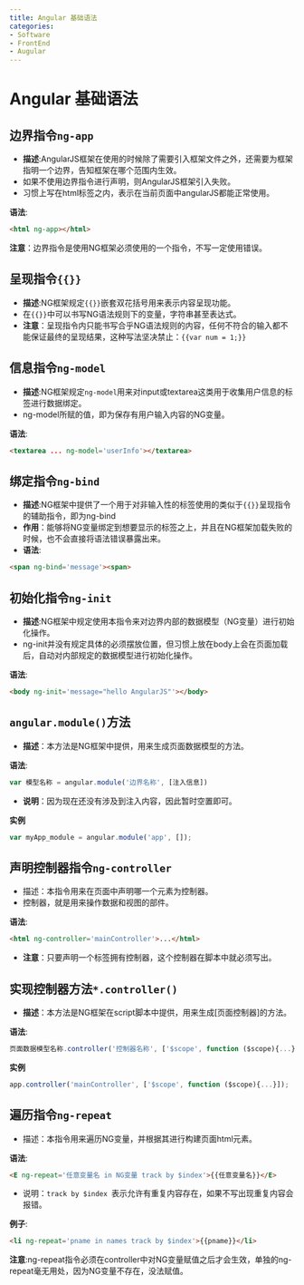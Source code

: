 ```yaml
---
title: Angular 基础语法
categories:
- Software
- FrontEnd
- Augular
---
```

# Angular 基础语法

## 边界指令`ng-app`

- **描述**:AngularJS框架在使用的时候除了需要引入框架文件之外，还需要为框架指明一个边界，告知框架在哪个范围内生效。
- 如果不使用边界指令进行声明，则AngularJS框架引入失败。
- 习惯上写在html标签之内，表示在当前页面中angularJS都能正常使用。

**语法**:

```html
<html ng-app></html>
```

**注意**：边界指令是使用NG框架必须使用的一个指令，不写一定使用错误。

## 呈现指令`{{}}`

- **描述**:NG框架规定`{{}}`嵌套双花括号用来表示内容呈现功能。
- 在`{{}}`中可以书写NG语法规则下的变量，字符串甚至表达式。
- **注意**：呈现指令内只能书写合乎NG语法规则的内容，任何不符合的输入都不能保证最终的呈现结果，这种写法坚决禁止：`{{var num = 1;}}`

## 信息指令`ng-model`

- **描述**:NG框架规定`ng-model`用来对input或textarea这类用于收集用户信息的标签进行数据绑定。
- ng-model所赋的值，即为保存有用户输入内容的NG变量。

**语法**:

```html
<textarea ... ng-model='userInfo'></textarea>
```

## 绑定指令`ng-bind`

- **描述**:NG框架中提供了一个用于对非输入性的标签使用的类似于`{{}}`呈现指令的辅助指令，即为ng-bind
- **作用**：能够将NG变量绑定到想要显示的标签之上，并且在NG框架加载失败的时候，也不会直接将语法错误暴露出来。
- **语法**:

```html
<span ng-bind='message'><span>
```

## 初始化指令`ng-init`

- **描述**:NG框架中规定使用本指令来对边界内部的数据模型（NG变量）进行初始化操作。
- ng-init并没有规定具体的必须摆放位置，但习惯上放在body上会在页面加载后，自动对内部规定的数据模型进行初始化操作。

**语法**:

```html
<body ng-init='message="hello AngularJS"'></body>
```

## `angular.module()`方法

- **描述**：本方法是NG框架中提供，用来生成页面数据模型的方法。

**语法**:

```js
var 模型名称 = angular.module('边界名称', [注入信息])
```

- **说明**：因为现在还没有涉及到注入内容，因此暂时空置即可。

**实例**

```js
var myApp_module = angular.module('app', []);
```

## 声明控制器指令`ng-controller`

- 描述：本指令用来在页面中声明哪一个元素为控制器。
- 控制器，就是用来操作数据和视图的部件。

**语法**:

```html
<html ng-controller='mainController'>...</html>
```

- **注意**：只要声明一个标签拥有控制器，这个控制器在脚本中就必须写出。

## 实现控制器方法`*.controller()`

- **描述**：本方法是NG框架在script脚本中提供，用来生成[页面控制器]的方法。

**语法**:

```js
页面数据模型名称.controller('控制器名称', ['$scope', function ($scope){...}]);
```

**实例**

```js
app.controller('mainController', ['$scope', function ($scope){...}]);
```

## 遍历指令`ng-repeat`

- 描述：本指令用来遍历NG变量，并根据其进行构建页面html元素。

**语法**:

```html
<E ng-repeat='任意变量名 in NG变量 track by $index'>{{任意变量名}}</E>
```

- 说明：`track by $index `表示允许有重复内容存在，如果不写出现重复内容会报错。

**例子**:

```html
<li ng-repeat='pname in names track by $index'>{{pname}}</li>
```

**注意**:ng-repeat指令必须在controller中对NG变量赋值之后才会生效，单独的ng-repeat毫无用处，因为NG变量不存在，没法赋值。

